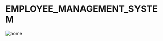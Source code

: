 # EMPLOYEE_MANAGEMENT_SYSTEM



![home](https://user-images.githubusercontent.com/71014778/161867994-b3a84de8-f870-40b4-a50b-7a16505edd58.PNG)

